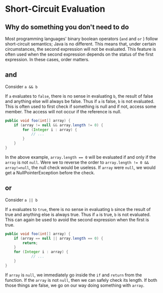# Short-Circuit Evaluation
## Why do something you don't need to do

Most programming languages' binary boolean operators (`and` and `or` )
follow short-circuit semantics; Java is no different. This means that,
under certain circumstances, the second expression will not be
evaluated. This feature is often used when the second expression
depends on the status of the first expression. In these cases, order
matters.

## and

Consider `a && b`

If `a` evaluates to `false`, there is no sense in evaluating `b`, the
result of false and anything else will always be false. Thus if `a` is
false, `b` is not evaluated. This is often used to first check if
something is null and if not, access some member. The access will not
occur if the reference is null.

```java
public void foo(int[] array) {
    if (array != null && array.length != 0) {
        for (Integer i : array) {
            // ...
        }
    }
}
```

In the above example, `array.length == 0` will be evaluated if and
only if the `array` is not `null`. Were we to reverse the order to
`array.length != 0 && array!=null`, the null check would be
useless. If `array` were `null`, we would get a NullPointerException
before the check.

## or

Consider `a || b`

If `a` evaluates to `true`, there is no sense in evaluating `b` since
the result of true and anything else is always true. Thus if `a` is
true, `b` is not evaluated. This can again be used to avoid the second
expression when the first is true.

```java
public void foo(int[] array) {
    if (array == null || array.length == 0) {
        return;
    }
    for (Integer i : array) {
            // ...
    }
}
```

If `array` is `null`, we immediately go inside the `if` and `return`
from the function. If the `array` is not `null`, then we can safely
check its length. If both those things are false, we go on our way
doing something with `array`.
